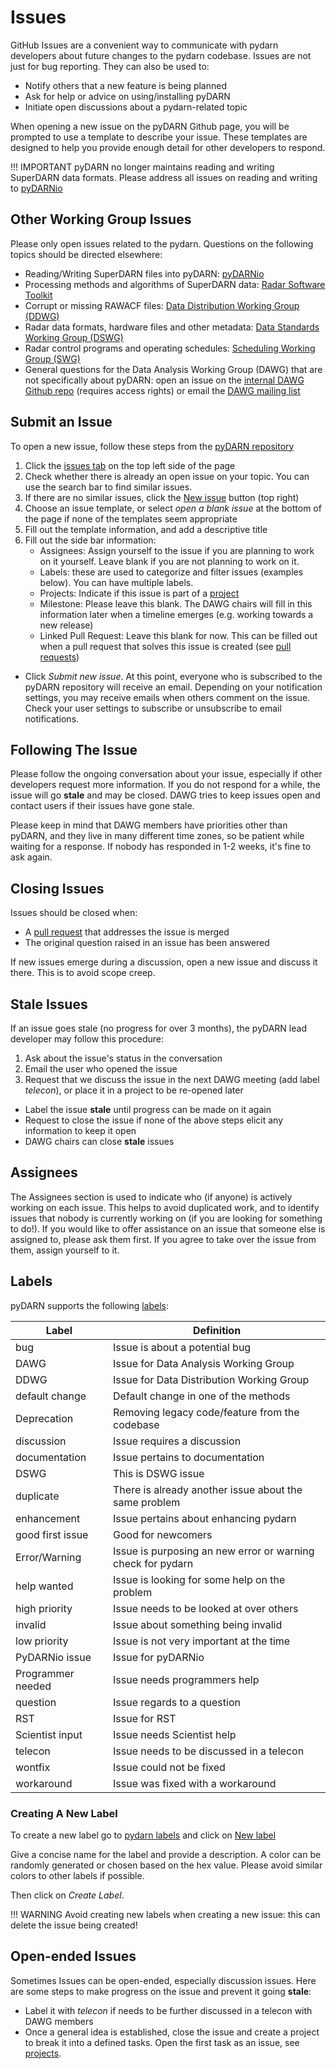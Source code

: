 <!--Copyright (C) 2021 SuperDARN Canada, University of Saskatchewan 
Author(s): Marina Schmidt 
Modifications:

Disclaimer:
pyDARN is under the LGPL v3 license found in the root directory LICENSE.md 
Everyone is permitted to copy and distribute verbatim copies of this license 
document, but changing it is not allowed.

This version of the GNU Lesser General Public License incorporates the terms
and conditions of version 3 of the GNU General Public License, supplemented by
the additional permissions listed below.
-->

# Issues 

GitHub Issues are a convenient way to communicate with pydarn developers about future changes to the pydarn codebase. Issues are not just for bug reporting. They can also be used to:

- Notify others that a new feature is being planned
- Ask for help or advice on using/installing pyDARN
- Initiate open discussions about a pydarn-related topic

When opening a new issue on the pyDARN Github page, you will be prompted to use a template to describe your issue. These templates are designed to help you provide enough detail for other developers to respond.

!!! IMPORTANT
    pyDARN no longer maintains reading and writing SuperDARN data formats. Please address all issues on reading and writing to [pyDARNio](https://github.com/SuperDARN/pyDARNio)

## Other Working Group Issues

Please only open issues related to the pydarn. Questions on the following topics should be directed elsewhere:

- Reading/Writing SuperDARN files into pyDARN: [pyDARNio](https://github.com/SuperDARN/pyDARNio)
- Processing methods and algorithms of SuperDARN data: [Radar Software Toolkit](https://github.com/SuperDARN/rst)
- Corrupt or missing RAWACF files: [Data Distribution Working Group (DDWG)](https://github.com/SuperDARN/DDWG)
- Radar data formats, hardware files and other metadata: [Data Standards Working Group (DSWG)](https://github.com/superdarn/dswg-published-docs)
- Radar control programs and operating schedules: [Scheduling Working Group (SWG)](http://superdarn.thayer.dartmouth.edu/wg-scd.html)
- General questions for the Data Analysis Working Group (DAWG) that are not specifically about pyDARN: open an issue on the [internal DAWG Github repo](https://github.com/SuperDARN/dawg) (requires access rights) or email the [DAWG mailing list](mailto:darn-dawg@isee.nagoya-u.ac.jp)

## Submit an Issue

To open a new issue, follow these steps from the [pyDARN repository](https://github.com/SuperDARN/pydarn)

1. Click the [issues tab](https://github.com/SuperDARN/pydarn/issues) on the top left side of the page 
2. Check whether there is already an open issue on your topic. You can use the search bar to find similar issues. 
3. If there are no similar issues, click the [New issue](https://github.com/SuperDARN/pydarn/issues/new/choose) button (top right)
4. Choose an issue template, or select *open a blank issue* at the bottom of the page if none of the templates seem appropriate
5. Fill out the template information, and add a descriptive title
6. Fill out the side bar information:  
    - Assignees: Assign yourself to the issue if you are planning to work on it yourself. Leave blank if you are not planning to work on it.
    - Labels: these are used to categorize and filter issues (examples below). You can have multiple labels. 
    - Projects: Indicate if this issue is part of a [project](projects.md)
    - Milestone: Please leave this blank. The DAWG chairs will fill in this information later when a timeline emerges (e.g. working towards a new release)
    - Linked Pull Request: Leave this blank for now. This can be filled out when a pull request that solves this issue is created (see [pull requests](pull_request.md))
* Click *Submit new issue*. At this point, everyone who is subscribed to the pyDARN repository will receive an email. Depending on your notification settings, you may receive emails when others comment on the issue. Check your user settings to subscribe or unsubscribe to email notifications.


## Following The Issue

Please follow the ongoing conversation about your issue, especially if other developers request more information. 
If you do not respond for a while, the issue will go **stale** and may be closed. DAWG tries to keep issues open and contact users if their issues have gone stale. 

Please keep in mind that DAWG members have priorities other than pyDARN, and they live in many different time zones, so be patient while waiting for a response. If nobody has responded in 1-2 weeks, it's fine to ask again.

## Closing Issues

Issues should be closed when:

- A [pull request](PR.md) that addresses the issue is merged
- The original question raised in an issue has been answered

If new issues emerge during a discussion, open a new issue and discuss it there. This is to avoid scope creep.

## Stale Issues

If an issue goes stale (no progress for over 3 months), the pyDARN lead developer may follow this procedure:

1. Ask about the issue's status in the conversation
2. Email the user who opened the issue
3. Request that we discuss the issue in the next DAWG meeting (add label *telecon*), or place it in a project to be re-opened later
* Label the issue **stale** until progress can be made on it again
* Request to close the issue if none of the above steps elicit any information to keep it open
* DAWG chairs can close **stale** issues

## Assignees

The Assignees section is used to indicate who (if anyone) is actively working on each issue. This helps to avoid duplicated work, and to identify issues that nobody is currently working on (if you are looking for something to do!).
If you would like to offer assistance on an issue that someone else is assigned to, please ask them first. If you agree to take over the issue from them, assign yourself to it.

## Labels 

pyDARN supports the following [labels](https://github.com/SuperDARN/pydarn/labels):

| Label             | Definition                                                  |
| ----------------- | ----------------------------------------------------------- |
| bug               | Issue is about a potential bug                              |
| DAWG              | Issue for Data Analysis Working Group                       |
| DDWG              | Issue for Data Distribution Working Group                   |
| default change    | Default change in one of the methods                        |
| Deprecation       | Removing legacy code/feature from the codebase              |
| discussion        | Issue requires a discussion                                 |
| documentation     | Issue pertains to documentation                             |
| DSWG              | This is DSWG issue                                          |
| duplicate         | There is already another issue about the same problem       |
| enhancement       | Issue pertains about enhancing pydarn                       |
| good first issue  | Good for newcomers                                          |
| Error/Warning     | Issue is purposing an new error or warning check for pydarn |
| help wanted       | Issue is looking for some help on the problem               |
| high priority     | Issue needs to be looked at over others                     |
| invalid           | Issue about something being invalid                         |
| low priority      | Issue is not very important at the time                     |
| PyDARNio issue    | Issue for pyDARNio                                          |
| Programmer needed | Issue needs programmers help                                |
| question          | Issue regards to a question                                 |
| RST               | Issue for RST                                               |
| Scientist input   | Issue needs Scientist help                                  |
| telecon           | Issue needs to be discussed in a telecon                    |
| wontfix           | Issue could not be fixed                                    |
| workaround        | Issue was fixed with a workaround                           |


### Creating A New Label

To create a new label go to [pydarn labels](https://github.com/SuperDARN/pydarn/labels) and click on [New label](https://github.com/SuperDARN/pydarn/labels)

Give a concise name for the label and provide a description. A color can be randomly generated or chosen based on the hex value. Please avoid similar colors to other labels if possible. 

Then click on *Create Label*.

!!! WARNING
    Avoid creating new labels when creating a new issue: this can delete the issue being created!

## Open-ended Issues 

Sometimes Issues can be open-ended, especially discussion issues. Here are some steps to make progress on the issue and prevent it going **stale**:
- Label it with *telecon* if needs to be further discussed in a telecon with DAWG members 
- Once a general idea is established, close the issue and create a project to break it into a defined tasks. Open the first task as an issue, see [projects](projects.md).
